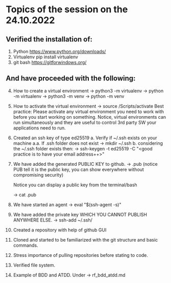# Topics of the session on the 24.10.2022

## Verified the installation of:
1. Python https://www.python.org/downloads/
2. Virtualenv pip install virtualenv
3. git bash https://gitforwindows.org/

## And have proceeded with the following:
4. How to create a virtual environment 
    -> python3 -m virtualenv <name of your virtual environment> 
    -> python -m virtualenv <name of your virtual environment> 
    -> python3 -m venv <name of your virtual environment> 
    -> python -m venv <name of your virtual environment> 
5. How to activate the virtual environment
    -> source <virtual environment path>/Scripts/activate
    Best practice: Please activate any virtual environment you need to work with before you start working on something.
    Notice, virtual environments can run simultaneously and they are useful to control 3rd party SW your applications need to run.

6. Created an ssh key of type ed25519 
    a. Verify if ~/.ssh exists on your machine
    a.a. If .ssh folder does not exist 
        -> mkdir ~/.ssh
    b. considering the ~/.ssh folder exists then:
        -> ssh-keygen -t ed25519 -C "<good practice is to have your email address++>"
7. We have added the generated PUBLIC KEY to github.
    -> <filename>.pub (notice PUB tell it is the public key, you can show everywhere without compromising security)

    Notice you can display a public key from the terminal/bash

    -> cat <keyname>.pub

8. We have started an agent
    ->  eval "$(ssh-agent -s)"

9. We have added the private key WHICH YOU CANNOT PUBLISH ANYWHERE ELSE.
    -> ssh-add ~/.ssh/<private key name>

10. Created a repository with help of github GUI

11. Cloned and started to be familiarized with the git structure and basic commands.

12. Stress importance of pulling repositories before stating to code. 

13. Verified file system. 

14. Example of BDD and ATDD. Under -> rf_bdd_atdd.md